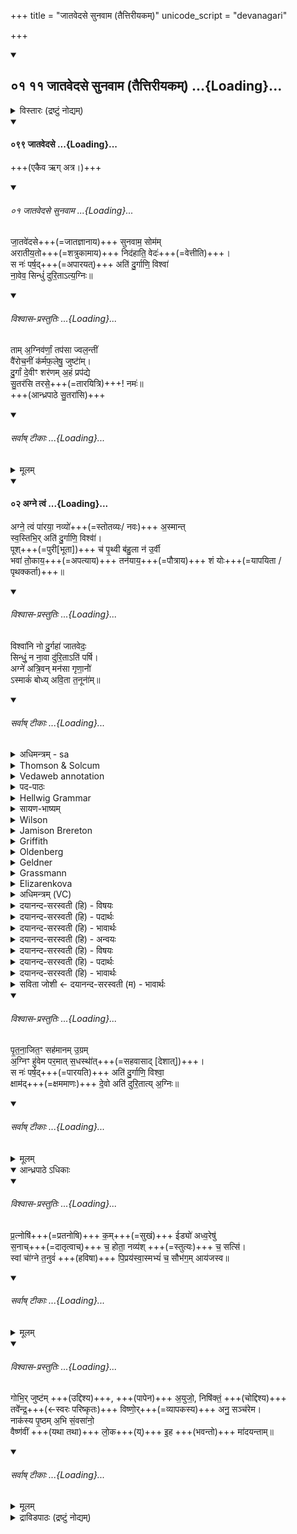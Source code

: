 +++
title = "जातवेदसे सुनवाम (तैत्तिरीयकम्)"
unicode_script = "devanagari"

+++

<div class="js_include" includetitle="false" newlevelforh1="2" unfilled url="/vedAH_yajuH/taittirIyam/AraNyakam/sarva-prastutiH/06_mahA-nArAyaNopaniShat/01_11_jAtavedase_sunavAma_taittirIyakam/">
<details open><summary><h2>०१ ११ जातवेदसे सुनवाम (तैत्तिरीयकम्) ...{Loading}...</h2></summary>
<details><summary>विस्तारः (द्रष्टुं नोद्यम्)</summary>

सायण-टीका [ऽत्र](https://archive.org/stream/Anandashram_Samskrita_Granthavali_Anandashram_Sanskrit_Series/ASS_036_Taittiriya_Aranyakam_With_Sayana_Bhashya_Part_2_-_Babasastri_Phadke_1927#page/n361/mode/2up)। भास्करपाठो [ऽत्र](https://archive.org/details/taittiriya/taittiriya_aranyaka_bhaskara_02/page/n101/mode/2up?view=theater) ।
</details>
<div class="js_include" includetitle="false" newlevelforh1="2" unfilled="" url="/vedAH_Rk/shAkalam/saMhitA/vishvAsa-prastutiH/01/099_jAtavedase">
<details open><summary><h4>०९९ जातवेदसे ...{Loading}...</h4></summary>


+++(एकैव ऋग् अत्र।)+++

<div class="js_include" includetitle="false" newlevelforh1="2" unfilled="" url="/vedAH_Rk/shAkalam/saMhitA/vishvAsa-prastutiH/01/099/01_jAtavedase_sunavAma.md">
<details open><summary><h6>०१ जातवेदसे सुनवाम ...{Loading}...</h6></summary>



जा॒तवे॑दसे+++(=जातज्ञानाय)+++ सुनवाम॒ सोम॑म्  
अरातीय॒तो+++(=शत्रुकामाय)+++ निद॑हाति॒ वेदः॑+++(=वेत्तीति)+++।  
स नः॑ पर्ष॒द्+++(=अपारयत्)+++ अति॑ दु॒र्गाणि॒ विश्वा॑  
ना॒वेव॒ सिन्धुं॑ दुरि॒ताऽत्य॒ग्निः॥

</details>
</div>
</details>
</div>
<div class="js_include" newlevelforh1="4" includetitle="false" unfilled="" url="/vedAH_yajuH/taittirIyam/AraNyakam/Rk/vishvAsa-prastutiH/06_mahA-nArAyaNopaniShat/01_11_jAtavedase_sunavAma_taittirIyakam/04_tAm_agnivarNAm.md">
<details open><summary><h6>विश्वास-प्रस्तुतिः ...{Loading}...</h6></summary>

ताम् अ॒ग्निव॑र्णां॒ तप॑सा ज्वल॒न्तीं  
वै॑रोच॒नीं क॑र्मफ॒लेषु॒ जुष्टा॑॑म्।  
दु॒र्गां दे॒वीꣳ शर॑णम् अ॒हं प्रप॑द्ये  
सु॒तर॑सि तरसे॒+++(=तारयित्रि)+++! नमः॑॥  
+++(आन्ध्रपाठे सु॒तरा॑सि)+++
</details>
</div>
<div class="js_include" newlevelforh1="4" title="सर्वाष् टीकाः" unfilled="" url="/vedAH_yajuH/taittirIyam/AraNyakam/Rk/sarvASh_TIkAH/06_mahA-nArAyaNopaniShat/01_11_jAtavedase_sunavAma_taittirIyakam/04_tAm_agnivarNAm.md">
<details open><summary><h6>सर्वाष् टीकाः ...{Loading}...</h6></summary>
<details><summary>मूलम्</summary>

ताम् अ॒ग्निव॑र्णां॒ तप॑सा ज्वल॒न्तीं  
वै॑रोच॒नीं क॑र्मफ॒लेषु॒ जुष्टा॑॑म्।  
दु॒र्गां दे॒वीꣳ शर॑णम् अ॒हं प्रप॑द्ये  
सु॒तर॑सि तरसे॒ नमः॑॥
</details>
</details>
</div>
<div class="js_include" includetitle="false" newlevelforh1="2" unfilled="" url="/vedAH_Rk/shAkalam/saMhitA/vishvAsa-prastutiH/01/189/02_agne_tvaM.md">
<details open><summary><h4>०२ अग्ने त्वं ...{Loading}...</h4></summary>


अग्ने॒ त्वं पा॑रया॒ नव्यो॑+++(=स्तोतव्यः/ नवः)+++ अ॒स्मान्त्  
स्व॒स्तिभि॒र् अति॑ दु॒र्गाणि॒ विश्वा॑॑।  
पूश्+++(=पुरी[भूता])+++ च॑ पृ॒थ्वी ब॑हु॒ला न॑ उ॒र्वी  
भवा॑ तो॒काय॒+++(=अपत्याय)+++ तन॑याय॒+++(=पौत्राय)+++ शं योः+++(=यापयिता /पृथक्कर्ता)+++॥

</details>
</div>
<div class="js_include" newlevelforh1="4" includetitle="false" unfilled="" url="/vedAH_Rk/shAkalam/saMhitA/vishvAsa-prastutiH/05/004/09_vishvAni_no.md">
<details open><summary><h6>विश्वास-प्रस्तुतिः ...{Loading}...</h6></summary>


विश्वा॑नि नो दु॒र्गहा॑ जातवेदः॒  
सिन्धुं॒ न ना॒वा दु॑रि॒ताऽति॑ पर्षि।  
अग्ने॑ अत्रि॒वन् मन॑सा गृणा॒नो॑॑  
ऽस्माकं॑ बोध्य् अवि॒ता त॒नूना॑॑म्॥
</details>
</div>
<div class="js_include" newlevelforh1="4" title="सर्वाष् टीकाः" unfilled="" url="/vedAH_Rk/shAkalam/saMhitA/sarvASh_TIkAH/05/004/09_vishvAni_no.md">
<details open><summary><h6>सर्वाष् टीकाः ...{Loading}...</h6></summary>
<details><summary>अधिमन्त्रम् - sa</summary>

- देवता - अग्निः
- ऋषिः - वसुश्रुत आत्रेयः
- छन्दः - त्रिष्टुप्
</details>
<details><summary>Thomson & Solcum</summary>

वि꣡श्वानि नो दुर्ग꣡हा जातवेदः  
सि꣡न्धुं न꣡ नावा꣡ दुरिता꣡ति पर्षि  
अ꣡ग्ने अत्रिव꣡न् न꣡मसा गृणानो꣡  
अस्मा꣡कम् बोधि अविता꣡ तनू꣡नाम्
</details>
<details><summary>Vedaweb annotation</summary>

_________
**Strata**  
Cretic

_________
**Pāda-label**  
genre M  
genre M  
genre M  
genre M
_________
**Morph**  
durgáhā ← durgáha- (nominal stem)  
{case:ACC, gender:N, number:PL}

jātavedaḥ ← jātávedas- (nominal stem)  
{case:VOC, gender:M, number:SG}

naḥ ← ahám (pronoun)  
{case:ACC, number:PL}

víśvāni ← víśva- (nominal stem)  
{case:NOM, gender:N, number:PL}

áti ← áti (invariable)  
{}

duritā́ ← duritá- (nominal stem)  
{case:ACC, gender:N, number:PL}

ná ← ná (invariable)  
{}

nāvā́ ← naú- ~ nā́v- (nominal stem)  
{case:INS, gender:F, number:SG}

parṣi ← √pr̥- (root)  
{number:SG, person:2, mood:IMP, voice:ACT}

síndhum ← síndhu- (nominal stem)  
{case:ACC, gender:M, number:SG}

ágne ← agní- (nominal stem)  
{case:VOC, gender:M, number:SG}

atrivát ← atrivát (invariable)  
{}

gr̥ṇānáḥ ← √gr̥̄- 1 (root)  
{case:NOM, gender:M, number:SG, tense:PRS, voice:MED}

námasā ← námas- (nominal stem)  
{case:INS, gender:N, number:SG}

asmā́kam ← ahám (pronoun)  
{case:GEN, number:PL}

avitā́ ← avitár- (nominal stem)  
{case:NOM, gender:M, number:SG}

bodhi ← √bhū- (root)  
{number:SG, person:2, mood:IMP, tense:AOR, voice:ACT}

tanū́nām ← tanū́- (nominal stem)  
{case:GEN, gender:F, number:PL}

</details>
<details><summary>पद-पाठः</summary>

विश्वा॑नि । नः॒ । दुः॒ऽगहा॑ । जा॒त॒ऽवे॒दः॒ । सिन्धु॑म् । न । ना॒वा । दुः॒ऽइ॒ता । अति॑ । प॒र्षि॒ ।  
अग्ने॑ । अ॒त्रि॒ऽवत् । नम॑सा । गृ॒णा॒नः । अ॒स्माक॑म् । बो॒धि॒ । अ॒वि॒ता । त॒नूना॑म् ॥
</details>
<details><summary>Hellwig Grammar</summary>

-   *viśvāni* ← *viśva*
- \[noun\], accusative, plural, neuter
- “all(a); whole; complete; each(a); viśva \[word\]; completely;
    wholly.”

_________

- *no* ← *naḥ* ← *mad*
- \[noun\], accusative, plural
- “I; mine.”

_________

- *durgahā* ← *durgaha*
- \[noun\], accusative, plural, neuter
- “danger; abyss; wilderness.”

_________

- *jātavedaḥ* ← *jātavedas*
- \[noun\], vocative, singular, masculine
- “Agni; fire.”

_________

- *sindhuṃ* ← *sindhum* ← *sindhu*
- \[noun\], accusative, singular, feminine
- “river; Indus; sindhu \[word\].”

_________

- *na*
- \[adverb\]
- “not; like; no; na \[word\].”

_________

- *nāvā* ← *nau*
- \[noun\], instrumental, singular, feminine
- “ship; boat; nau \[word\].”

_________

- *duritāti* ← *duritā* ← *durita*
- \[noun\], accusative, plural, neuter
- “danger; sin; difficulty; difficulty; evil.”

_________

- *duritāti* ← *ati*
- \[adverb\]
- “very; excessively; beyond; excessively.”

_________

- *parṣi* ← *pṛ*
- \[verb\], singular, Aorist conj./subj.
- “protect; promote; rescue; help.”

_________

- *agne* ← *agni*
- \[noun\], vocative, singular, masculine
- “fire; Agni; sacrificial fire; digestion; cautery; Plumbago
    zeylanica; fire; vahni; agni \[word\]; agnikarman; gold; three;
    jāraṇa; pyre; fireplace; heating.”

_________

- *atrivan* ← *atri*
- \[noun\], masculine
- “Atri; Atri; atri \[word\].”

_________

- *atrivan* ← *vat*
- \[adverb\]
- “equally; like.”

_________

- *namasā* ← *namas*
- \[noun\], instrumental, singular, neuter
- “adoration; court; namas \[word\]; bow; salute.”

_________

- *gṛṇāno* ← *gṛṇānaḥ* ← *gṛ*
- \[verb noun\], nominative, singular
- “praise.”

_________

- *'smākam* ← *asmākam* ← *mad*
- \[noun\], genitive, plural
- “I; mine.”

_________

- *bodhy* ← *bodhi* ← *bhū*
- \[verb\], singular, Aorist imperative
- “become; be; originate; transform; happen; result; exist; be born;
    be; be; come to life; grow; elapse; come to mind; thrive; become;
    impend; show; conceive; understand; stand; constitute; serve; apply;
    behave.”

_________

- *avitā* ← *av*
- \[verb\], singular, periphrast. future
- “support; help; prefer; prefer; like.”

_________

- *tanūnām* ← *tanū*
- \[noun\], genitive, plural, feminine
- “body; self; own(a); person; form.”

_________

</details>
<details><summary>सायण-भाष्यम्</summary>

हे **जातवेदः** **नः** अस्माकं **दुर्गहा** दुःखेन गाह्यानि दुःखेन भोग्यानि **विश्वानि** **दुरितानि** **अति** **पर्षि** अतिपारय । **सिन्धुं** **न** **नावा** नदीं नाविको यथा तद्वत् । हे **अग्ने** **अत्रिवत्** अत्रेर्यथा तथा अस्माकं **नमसा** स्तोत्रेण **गृणानः** स्तूयमानः सन् **अस्माकं** **तनूनाम्** **अविता** रक्षकः **बोधि** बुध्यस्व ॥
</details>
<details><summary>Wilson</summary>

_________
**English translation:**  

“You convey us, **Jātavedas**, across all intolerable evils, as (people are carried) over a river by a boat; **Agni**, who are glorified by us with reverence, such as (that shown) by **Atri**, know yourself the protector of our person ns.”
</details>
<details><summary>Jamison Brereton</summary>

Carry us across all difficult depths and difficult ways, o Jātavedas, as if  across a river by a boat.  
O Agni, being sung with reverence as if by Atri, become the helper of  our bodies.
</details>
<details><summary>Griffith</summary>

Over all woes and dangers, Jatavedas, bear us as in a boat across a river.  
     Praised with our homage even as Atri praised thee, O Agni, be the guardian of our bodies.
</details>
<details><summary>Oldenberg</summary>

Bring us across all difficulties and dangers,
</details>
<details><summary>Geldner</summary>

Über alle Tiefen, o Jatavedas, über die Fährlichkeiten hilf uns hinüber wie mit dem Schiff über den Strom! Agni, wie von Atri unter Verbeugung gepriesen, sei der Beschützer unserer Leiber!
</details>
<details><summary>Grassmann</summary>

O Wesenkenner fahr uns über alle Gefahr und Noth wie übers Meer mit Schiffen; Wie einst von Atri, demuthsvoll gepriesen sei, Agni, du Beschützer unsrer Leiber.
</details>
<details><summary>Elizarenkova</summary>

Через все труднопроходимые места, о Джатаведас,  
Через опасности перевези нас, как через реку на лодке!  
О Агни, воспетый с поклонением, как (некогда) у Атри,  
Будь защитником наших тел!
</details>
<details><summary>अधिमन्त्रम् (VC)</summary>

- अग्निः
- वसुश्रुत आत्रेयः
- विराट्त्रिष्टुप्
- धैवतः
</details>
<details><summary>दयानन्द-सरस्वती (हि) - विषयः</summary>

फिर उसी विषय को अगले मन्त्र में कहते हैं ॥
</details>
<details><summary>दयानन्द-सरस्वती (हि) - पदार्थः</summary>

पदार्थान्वयभाषाः -  हे (अत्रिवत्) निरन्तर चलनेवालों से युक्त (जातवेदः) विद्याओं से सम्पन्न (अग्ने) धर्मिष्ठ राजन् ! जिससे आप (नावा) नौका से (सिन्धुम्) नदी वा समुद्र को (न) जैसे वैसे (नः) हम लोगों के (विश्वानि) समस्त (दुर्गहा) दुःख से पार जाने को योग्य और (दुरिता) दुःख से प्राप्त होने योग्यों के भी (अति, पर्षि) पार जाते हो (नमसा) सत्कार वा अन्न आदि से (गृणानः) स्तुति करते हुए (अस्माकम्) हम लोगों के (तनूनाम्) शरीरों के (अविता) रक्षक होते हुए (बोधि) जानते हो, इससे निरन्तर सेवा करने योग्य हो ॥९॥
</details>
<details><summary>दयानन्द-सरस्वती (हि) - भावार्थः</summary>

भावार्थभाषाः -  इस मन्त्र में उपमालङ्कार है। जो राजा अध्यापक और उपदेशक जन सब लोगों को दुःख से पार पहुँचाते हैं, वे अतुल सुख को प्राप्त होते हैं ॥९॥
</details>
<details><summary>दयानन्द-सरस्वती (हि) - अन्वयः</summary>

अन्वय:  हेऽत्रिवज्जातवेदोऽग्ने ! यतस्त्वं नावा सिन्धुं न नो विश्वानि दुर्गहा दुरिताति पर्षि। नमसा गृणानोऽस्माकं तनूनामविता सन् बोधि तस्मात् सततं सेवनीयोऽसि ॥९॥
</details>
<details><summary>दयानन्द-सरस्वती (हि) - विषयः</summary>

पुनस्तमेव विषयमाह ॥
</details>
<details><summary>दयानन्द-सरस्वती (हि) - पदार्थः</summary>

पदार्थान्वयभाषाः -  (विश्वानि) अखिलानि (नः) अस्माकम् (दुर्गहा) दुःखेन पारं गन्तुं योग्यानि (जातवेदः) जातविद्य (सिन्धुम्) नदीं समुद्रं वा (न) इव (नावा) नौकया (दुरिता) दुःखेन प्राप्तुं योग्यानि (अति) (पर्षि) पारयसि (अग्ने) धर्मिष्ठ राजन् (अत्रिवत्) अत्रयः सततं गन्तारो विद्यन्ते यस्य तत्सम्बुद्धौ (नमसा) सत्कारेणान्नादिना वा (गृणानः) स्तुवन् (अस्माकम्) (बोधि) बुध्यसे (अविता) रक्षकः (तनूनाम्) शरीराणाम् ॥९॥
</details>
<details><summary>दयानन्द-सरस्वती (हि) - भावार्थः</summary>

भावार्थभाषाः -  अत्रोपमालङ्कारः। ये राजाऽध्यापकोपदेशकाः सर्वान् जनान् दुःखात् पारयन्ति तेऽतुलं सुखं लभन्ते ॥९॥
</details>
<details><summary>सविता जोशी ← दयानन्द-सरस्वती (म) - भावार्थः</summary>

भावार्थभाषाः -  या मंत्रात उपमालंकार आहे. जे राजा, अध्यापक, उपदेशक सर्व लोकांना दुःखाच्या पलीकडे नेतात त्यांना अतुल सुख लाभते ॥ ९ ॥
</details>
</details>
</div>
<div class="js_include" newlevelforh1="4" includetitle="false" unfilled="" url="/vedAH_yajuH/taittirIyam/AraNyakam/Rk/vishvAsa-prastutiH/06_mahA-nArAyaNopaniShat/01_11_jAtavedase_sunavAma_taittirIyakam/09_pRtanAjitaM_sahamAnam.md">
<details open><summary><h6>विश्वास-प्रस्तुतिः ...{Loading}...</h6></summary>

पृ॒त॒ना॒जित॒ꣳ सह॑मानम् उ॒ग्रम्  
अ॒ग्निꣳ हु॑वेम पर॒मात् स॒धस्था॑॑त्+++(=सहवासाद् [देशात्])+++।  
स नः॑ पर्ष॒द्+++(=पारयति)+++ अति॑ दु॒र्गाणि॒ विश्वा॒  
क्षाम॑द्+++(=क्षममाणः)+++ दे॒वो अति॑ दुरि॒तात्य् अ॒ग्निः॥
</details>
</div>
<div class="js_include" newlevelforh1="4" title="सर्वाष् टीकाः" unfilled="" url="/vedAH_yajuH/taittirIyam/AraNyakam/Rk/sarvASh_TIkAH/06_mahA-nArAyaNopaniShat/01_11_jAtavedase_sunavAma_taittirIyakam/09_pRtanAjitaM_sahamAnam.md">
<details open><summary><h6>सर्वाष् टीकाः ...{Loading}...</h6></summary>
<details><summary>मूलम्</summary>

पृ॒त॒ना॒जित॒ꣳ सह॑मानम् उ॒ग्रम्  
अ॒ग्निꣳ हु॑वेम पर॒मात् स॒धस्था॑॑त्।  
स नः॑ पर्ष॒द् अति॑ दु॒र्गाणि॒ विश्वा॒  
क्षाम॑द् दे॒वो अति॑ दुरि॒तात्य् अ॒ग्निः॥
</details>
</details>
</div>
<details open><summary>आन्ध्रपाठे ऽधिकाः</summary>
<div class="js_include" newlevelforh1="4" includetitle="false" unfilled="" url="/vedAH_yajuH/taittirIyam/AraNyakam/Rk/vishvAsa-prastutiH/06_mahA-nArAyaNopaniShat/01_11_jAtavedase_sunavAma_taittirIyakam/12_pratnoShi_kam.md">
<details open><summary><h6>विश्वास-प्रस्तुतिः ...{Loading}...</h6></summary>

प्र॒त्नोषि॑+++(=प्रतनोषि)+++ क॒म्+++(=सुखं)+++ ईड्यो॑ अध्व॒रेषु॑  
स॒नाच्+++(=दातृत्वाच्)+++ च॒ होता॒ नव्य॑श् +++(=स्तुत्यः)+++ च॒ सत्सि॑।  
स्वां चा॑॑ग्ने त॒नुवं॑ +++(हविषा)+++ पि॒प्रय॑स्वा॒स्मभ्यं॑ च॒ सौभ॑ग॒म् आय॑जस्व॥
</details>
</div>
<div class="js_include" newlevelforh1="4" title="सर्वाष् टीकाः" unfilled="" url="/vedAH_yajuH/taittirIyam/AraNyakam/Rk/sarvASh_TIkAH/06_mahA-nArAyaNopaniShat/01_11_jAtavedase_sunavAma_taittirIyakam/12_pratnoShi_kam.md">
<details open><summary><h6>सर्वाष् टीकाः ...{Loading}...</h6></summary>
<details><summary>मूलम्</summary>

प्र॒त्नोषि॑ क॒म् ईड्यो॑ अध्व॒रेषु॑  
स॒नाच् च॒ होता॒ नव्य॑श् च॒ सत्सि॑।  
स्वां चा॑॑ग्ने त॒नुवं॑ पि॒प्रय॑स्वा॒स्मभ्यं॑ च॒ सौभ॑ग॒म् आय॑जस्व॥
</details>
</details>
</div>
<div class="js_include" newlevelforh1="4" includetitle="false" unfilled="" url="/vedAH_yajuH/taittirIyam/AraNyakam/Rk/vishvAsa-prastutiH/06_mahA-nArAyaNopaniShat/01_11_jAtavedase_sunavAma_taittirIyakam/14_gobhir_juShTam.md">
<details open><summary><h6>विश्वास-प्रस्तुतिः ...{Loading}...</h6></summary>

गोभि॒र् जुष्ट॑म् +++(उद्दिश्य)+++, +++(पापेन)+++ अ॒युजो॒, निषि॑क्तं॒ +++(चोद्दिश्य)+++  
तवे॑॑न्द्र॒+++(←स्वरः परिष्कृतः)+++ विष्णो॒र्+++(=व्यापकस्य)+++ अनु॒ सञ्च॑रेम।  
नाक॑स्य पृ॒ष्ठम् अ॒भि सं॒वसा॑नो॒  
वैष्ण॑वीं +++(यथा तथा)+++ लो॒क+++(य्)+++ इ॒ह +++(भवन्तो)+++ मा॑दयन्ताम्॥
</details>
</div>
<div class="js_include" newlevelforh1="4" title="सर्वाष् टीकाः" unfilled="" url="/vedAH_yajuH/taittirIyam/AraNyakam/Rk/sarvASh_TIkAH/06_mahA-nArAyaNopaniShat/01_11_jAtavedase_sunavAma_taittirIyakam/14_gobhir_juShTam.md">
<details open><summary><h6>सर्वाष् टीकाः ...{Loading}...</h6></summary>
<details><summary>मूलम्</summary>

गोभि॒र् जुष्ट॑म्, अ॒युजो॒, निषि॑क्तं॒
तवे॑॑न्द्र वि॑ष्णो॒र् अनु॒ सञ्च॑रेम।
नाक॑स्य पृ॒ष्ठम् अ॒भि सं॒वसा॑नो॒
वैष्ण॑वीं लो॒क इ॒ह मा॑दयन्ताम्॥
</details>
</details>
</div>
</details>
<details><summary>द्राविडपाठः (द्रष्टुं नोद्यम्)</summary>

जा॒तवे॑दसे सुनवाम॒ सोम॑मरातीय॒तो निज॑हाति॒  वेदः॑ । स नः॑ पर्ष॒दति॑ दु॒र्गाणि॒ विश्वा॑ ना॒वेव॒ सिन्धु॑न्दुरि॒ताऽत्य॒ग्निः । ताम॒ग्निव॑र्णा॒न्तप॑सा  ज्वल॒न्तीव्ँवै॑रोच॒नीङ्क॑र्मफ॒लेषु॒ जुष्टा᳚म् । दु॒र्गान्दे॒वीꣳ शर॑णम॒हं प्रप॑द्ये सु॒तर॑सि तरसे॒ नमः॑ । अग्ने॒ त्वं पा॑रया॒ नव्यो॑  अ॒स्मान्थ्स्व॒स्तिभि॒रति॑ दु॒र्गाणि॒ विश्वा᳚ । पूश्च॑ पृ॒थ्वी ब॑हु॒ला न॑ उ॒र्वी भवा॑ तो॒काय॒ तन॑याय॒ शँय्योः । विश्वा॑नि नो  दु॒र्गहा॑ जातवेद॒स्सिन्धु॒न्न ना॒वा दु॑रि॒ताति॑ पर्षि । अग्ने॑ अत्रि॒वन्मन॑सा गृणा॒नो᳚ऽस्माकं॑ बोद्ध्यवि॒ता त॒नूना᳚म् ।  पृ॒त॒ना॒जित॒ꣳ॒ सह॑मानम॒ग्निमु॒ग्रꣳ हु॑वेम पर॒माथ्स॒धस्था᳚त् । स नः॑ पर्ष॒दति॑ दु॒र्गाणि॒ विश्वा॒ ख्षाम॑द्दे॒वो अति॑  दुरि॒ताऽत्य॒ग्निः । प्र॒त्नोषि॑ क॒मीड्यो॑ अध्व॒रेषु॑ स॒नाच्च॒ होता॒ नव्य॑श्च॒ सथ्सि॑ । स्वाञ्चा᳚ग्ने त॒नुवं॑ पि॒प्रय॑स्वा॒स्मभ्य॑ञ्च॒  सौभ॑ग॒माय॑जस्व ॥ (11)
</details>
</details>
</div>
